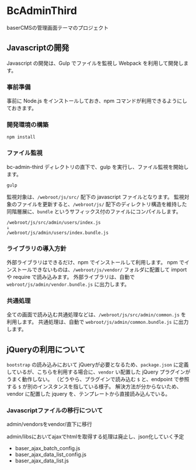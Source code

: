 # BcAdminThird

baserCMSの管理画面テーマのプロジェクト

## Javascriptの開発

Javascript の開発は、Gulp でファイルを監視し Webpack を利用して開発します。

### 事前準備
事前に Node.js をインストールしておき、npm コマンドが利用できるようにしておきます。

### 開発環境の構築
```shell script
npm install
```

### ファイル監視
bc-admin-third ディレクトリの直下で、gulp を実行し、ファイル監視を開始します。
```shell script
gulp
```
監視対象は、`/webroot/js/src/` 配下の javascript ファイルとなります。
監視対象のファイルを更新すると、`/webroot/js/` 配下のディレクトリ構造を維持した同階層展に、`bundle` というサフィックス付のファイルにコンパイルします。
```
/webroot/js/src/admin/users/index.js
↓
/webroot/js/admin/users/index.bundle.js
```

### ライブラリの導入方針
外部ライブラリはできるだけ、npm でインストールして利用します。
npm でインストールできないものは、`/webroot/js/vendor/` フォルダに配置して import や require で読み込みます。
外部ライブラリは、自動で `webroot/js/admin/vendor.bundle.js` に出力します。


### 共通処理
全ての画面で読み込む共通処理などは、`/webroot/js/src/admin/common.js` を利用します。
共通処理は、自動で `webroot/js/admin/common.bundle.js` に出力します。


## jQueryの利用について

`bootstrap` の読み込みにおいて jQueryが必要となるため、`package.json` に定義しているが、こちらを利用する場合に、`vendor` い配置した jQuery プラグインがうまく動作しない。
（どうやら、プラグインで読み込む `$` と、endpoint で参照する `$` が別のインスタンスを指している様子。
解決方法が分からないため、vendor に配置した jquery を、テンプレートから直接読み込んでいる。

### Javascriptファイルの移行について

admin/vendorsをvendor/直下に移行

admin/libsにおいてajaxでhtmlを取得する処理は廃止し、json化していく予定
- baser_ajax_batch_config.js
- baser_ajax_data_list_config.js
- baser_ajax_data_list.js


